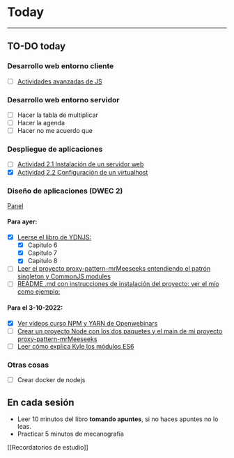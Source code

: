 # Today
---
## TO-DO today
### Desarrollo web entorno cliente 
- [ ] [Actividades avanzadas de JS](https://classroom.google.com/c/NTUwMTQzNTI0NjUy/a/NTU3MjI5MzM5MzUw/details)
###  Desarrollo web entorno servidor
- [ ] Hacer la tabla de multiplicar
- [ ] Hacer la agenda
- [ ] Hacer no me acuerdo que
### Despliegue de aplicaciones
- [ ] [Actividad 2.1 Instalación de un servidor web](https://classroom.google.com/c/NTUxNTgwMTEwMjkw/a/NTU4NDU5NzI3ODQy/details)
- [x] [Actividad 2.2 Configuración de un virtualhost](https://classroom.google.com/c/NTUxNTgwMTEwMjkw/a/NTYwMTg5MDg0MDY2/details)
### Diseño de aplicaciones (DWEC 2)
[Panel](https://docs.google.com/spreadsheets/d/19Q2pw4UztsU4zjS8g2CGRuUHWBW_J1R3lCBxVhn2kpc/edit#gid=0)
#### Para ayer:
- [x] [Leerse el libro de YDNJS:](https://drive.google.com/drive/u/1/folders/1D0-KKBzr4pX5sCbkAafXy0LPcK_FXO3P)
	- [x] Capitulo 6
	- [x] Capitulo 7
	- [x] Capitulo 8
- [ ] [Leer el proyecto proxy-pattern-mrMeeseeks entendiendo el patrón singleton y CommonJS modules](https://github.com/dfleta/proxy-pattern-mrMeeseks-js)
- [ ] [README .md con instrucciones de instalación del proyecto: ver el mío como ejemplo:](https://github.com/dfleta/grpc-tourism-receptive)
#### Para el 3-10-2022:
- [x] [Ver vídeos curso NPM y YARN de Openwebinars](https://openwebinars.net/academia/aprende/npm-yarn/6113/)
- [ ] [Crear un proyecto Node con los dos paquetes y el main de mi proyecto proxy-pattern-mrMeeseeks](https://github.com/dfleta/proxy-pattern-mrMeeseks-js)
- [ ] [Leer cómo explica Kyle los módulos ES6](https://github.com/getify/You-Dont-Know-JS/blob/2nd-ed/scope-closures/ch8.md)
### Otras cosas
- [ ] Crear docker de nodejs
## En cada sesión
- Leer 10 minutos del libro **tomando apuntes**, si no haces apuntes no lo leas.
- Practicar 5 minutos de mecanografía

[[Recordatorios de estudio]]
